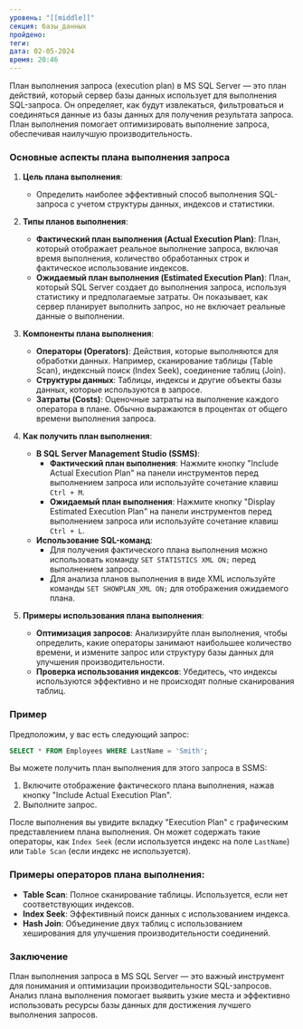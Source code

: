 ```yaml
---
уровень: "[[middle]]"
секция: базы_данных
пройдено: 
теги: 
дата: 02-05-2024
время: 20:46
---
```

План выполнения запроса (execution plan) в MS SQL Server — это план действий, который сервер базы данных использует для выполнения SQL-запроса. Он определяет, как будут извлекаться, фильтроваться и соединяться данные из базы данных для получения результата запроса. План выполнения помогает оптимизировать выполнение запроса, обеспечивая наилучшую производительность.

### Основные аспекты плана выполнения запроса

1. **Цель плана выполнения**:
   - Определить наиболее эффективный способ выполнения SQL-запроса с учетом структуры данных, индексов и статистики.

2. **Типы планов выполнения**:
   - **Фактический план выполнения (Actual Execution Plan)**: План, который отображает реальное выполнение запроса, включая время выполнения, количество обработанных строк и фактическое использование индексов.
   - **Ожидаемый план выполнения (Estimated Execution Plan)**: План, который SQL Server создает до выполнения запроса, используя статистику и предполагаемые затраты. Он показывает, как сервер планирует выполнить запрос, но не включает реальные данные о выполнении.

3. **Компоненты плана выполнения**:
   - **Операторы (Operators)**: Действия, которые выполняются для обработки данных. Например, сканирование таблицы (Table Scan), индексный поиск (Index Seek), соединение таблиц (Join).
   - **Структуры данных**: Таблицы, индексы и другие объекты базы данных, которые используются в запросе.
   - **Затраты (Costs)**: Оценочные затраты на выполнение каждого оператора в плане. Обычно выражаются в процентах от общего времени выполнения запроса.

4. **Как получить план выполнения**:
   - **В SQL Server Management Studio (SSMS)**:
     - **Фактический план выполнения**: Нажмите кнопку "Include Actual Execution Plan" на панели инструментов перед выполнением запроса или используйте сочетание клавиш `Ctrl + M`.
     - **Ожидаемый план выполнения**: Нажмите кнопку "Display Estimated Execution Plan" на панели инструментов перед выполнением запроса или используйте сочетание клавиш `Ctrl + L`.
   - **Использование SQL-команд**:
     - Для получения фактического плана выполнения можно использовать команду `SET STATISTICS XML ON;` перед выполнением запроса.
     - Для анализа планов выполнения в виде XML используйте команды `SET SHOWPLAN_XML ON;` для отображения ожидаемого плана.

5. **Примеры использования плана выполнения**:
   - **Оптимизация запросов**: Анализируйте план выполнения, чтобы определить, какие операторы занимают наибольшее количество времени, и измените запрос или структуру базы данных для улучшения производительности.
   - **Проверка использования индексов**: Убедитесь, что индексы используются эффективно и не происходят полные сканирования таблиц.

### Пример

Предположим, у вас есть следующий запрос:
```sql
SELECT * FROM Employees WHERE LastName = 'Smith';
```

Вы можете получить план выполнения для этого запроса в SSMS:

1. Включите отображение фактического плана выполнения, нажав кнопку "Include Actual Execution Plan".
2. Выполните запрос.

После выполнения вы увидите вкладку "Execution Plan" с графическим представлением плана выполнения. Он может содержать такие операторы, как `Index Seek` (если используется индекс на поле `LastName`) или `Table Scan` (если индекс не используется).

### Примеры операторов плана выполнения:

- **Table Scan**: Полное сканирование таблицы. Используется, если нет соответствующих индексов.
- **Index Seek**: Эффективный поиск данных с использованием индекса.
- **Hash Join**: Объединение двух таблиц с использованием хеширования для улучшения производительности соединений.

### Заключение

План выполнения запроса в MS SQL Server — это важный инструмент для понимания и оптимизации производительности SQL-запросов. Анализ плана выполнения помогает выявить узкие места и эффективно использовать ресурсы базы данных для достижения лучшего выполнения запросов.